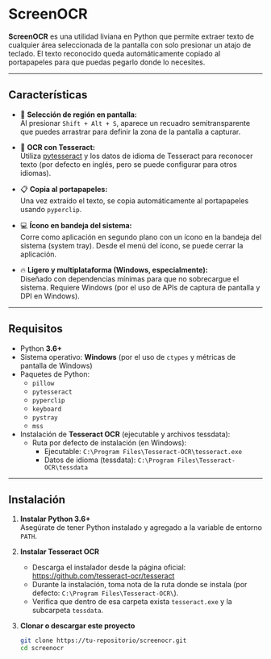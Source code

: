 # ScreenOCR

**ScreenOCR** es una utilidad liviana en Python que permite extraer texto de cualquier área seleccionada de la pantalla con solo presionar un atajo de teclado. El texto reconocido queda automáticamente copiado al portapapeles para que puedas pegarlo donde lo necesites.

---

## Características

- 🎯 **Selección de región en pantalla:**  
  Al presionar `Shift + Alt + S`, aparece un recuadro semitransparente que puedes arrastrar para definir la zona de la pantalla a capturar.

- 🤖 **OCR con Tesseract:**  
  Utiliza [pytesseract](https://github.com/madmaze/pytesseract) y los datos de idioma de Tesseract para reconocer texto (por defecto en inglés, pero se puede configurar para otros idiomas).

- 📋 **Copia al portapapeles:**  
  Una vez extraído el texto, se copia automáticamente al portapapeles usando `pyperclip`.

- 💻 **Ícono en bandeja del sistema:**  
  Corre como aplicación en segundo plano con un ícono en la bandeja del sistema (system tray). Desde el menú del ícono, se puede cerrar la aplicación.

- 🔥 **Ligero y multiplataforma (Windows, especialmente):**  
  Diseñado con dependencias mínimas para que no sobrecargue el sistema. Requiere Windows (por el uso de APIs de captura de pantalla y DPI en Windows).

---

## Requisitos

- Python **3.6+**
- Sistema operativo: **Windows** (por el uso de `ctypes` y métricas de pantalla de Windows)
- Paquetes de Python:
  - `pillow`
  - `pytesseract`
  - `pyperclip`
  - `keyboard`
  - `pystray`
  - `mss`
- Instalación de **Tesseract OCR** (ejecutable y archivos tessdata):
  - Ruta por defecto de instalación (en Windows):  
    - Ejecutable: `C:\Program Files\Tesseract-OCR\tesseract.exe`
    - Datos de idioma (tessdata): `C:\Program Files\Tesseract-OCR\tessdata`

---

## Instalación

1. **Instalar Python 3.6+**  
   Asegúrate de tener Python instalado y agregado a la variable de entorno `PATH`.

2. **Instalar Tesseract OCR**  
   - Descarga el instalador desde la página oficial:  
     https://github.com/tesseract-ocr/tesseract  
   - Durante la instalación, toma nota de la ruta donde se instala (por defecto: `C:\Program Files\Tesseract-OCR\`).
   - Verifica que dentro de esa carpeta exista `tesseract.exe` y la subcarpeta `tessdata`.

3. **Clonar o descargar este proyecto**  
   ```bash
   git clone https://tu-repositorio/screenocr.git
   cd screenocr
